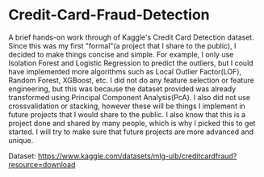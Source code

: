 # Credit-Card-Fraud-Detection
A brief hands-on work through of Kaggle's Credit Card Detection dataset. Since this was my first "formal"(a project that I share to the public), I decided to make things concise and simple. For example, I only use Isolation Forest and Logistic Regression to predict the outliers, but I could have implemented more algorithms such as Local Outlier Factor(LOF), Random Forest, XGBoost, etc. I did not do any feature selection or feature engineering, but this was because the dataset provided was already transformed using Principal Component Analysis(PcA). I also did not use crossvalidation or stacking, however these will be things I implement in future projects that I would share to the public. I also know that this is a project done and shared by many people, which is why I picked this to get started. I will try to make sure that future projects are more advanced and unique.

Dataset: https://www.kaggle.com/datasets/mlg-ulb/creditcardfraud?resource=download


